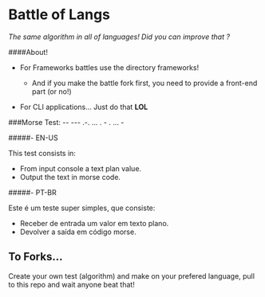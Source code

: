 Battle of Langs
=

*The same algorithm in all of languages! Did you can improve that ?*

####About!

- For Frameworks battles use the directory frameworks!
	- And if you make the battle fork first, you need to provide a front-end part (or no!)

- For CLI applications... Just do that **LOL**


###Morse Test: -- --- .-. ... .  - . ... -


#####- EN-US

This test consists in:

- From input console a text plan value.
- Output the text in morse code.

#####- PT-BR

 Este é um teste super simples, que consiste:
 
 - Receber de entrada um valor em texto plano.
 - Devolver a saída em código morse.


## To Forks...

Create your own test (algorithm) and make on your prefered language, pull to this repo and wait anyone beat that!


 
	
	
